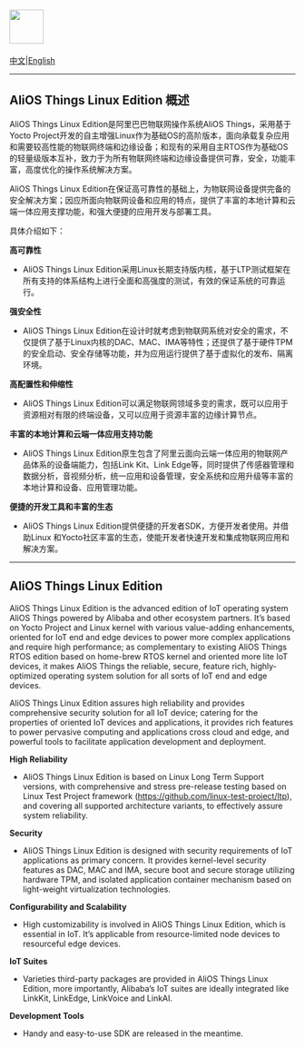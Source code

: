 # <img src="http://o7spigzvd.bkt.clouddn.com/aos-logo-compact-1502x272.png" height="60">


 [中文](#AliOS-Things-Linux-Edition-概述)|[English](#AliOS-Things-Linux-Edition)

------

## AliOS Things Linux Edition 概述

AliOS Things Linux Edition是阿里巴巴物联网操作系统AliOS Things，采用基于Yocto Project开发的自主增强Linux作为基础OS的高阶版本，面向承载复杂应用和需要较高性能的物联网终端和边缘设备；和现有的采用自主RTOS作为基础OS的轻量级版本互补，致力于为所有物联网终端和边缘设备提供可靠，安全，功能丰富，高度优化的操作系统解决方案。

AliOS Things Linux Edition在保证高可靠性的基础上，为物联网设备提供完备的安全解决方案；因应所面向物联网设备和应用的特点，提供了丰富的本地计算和云端一体应用支撑功能，和强大便捷的应用开发与部署工具。

具体介绍如下：

**高可靠性**

- AliOS Things Linux Edition采用Linux长期支持版内核，基于LTP测试框架在所有支持的体系结构上进行全面和高强度的测试，有效的保证系统的可靠运行。

**强安全性**

- AliOS Things Linux Edition在设计时就考虑到物联网系统对安全的需求，不仅提供了基于Linux内核的DAC、MAC、IMA等特性；还提供了基于硬件TPM的安全启动、安全存储等功能，并为应用运行提供了基于虚拟化的发布、隔离环境。

**高配置性和伸缩性**

- AliOS Things Linux Edition可以满足物联网领域多变的需求，既可以应用于资源相对有限的终端设备，又可以应用于资源丰富的边缘计算节点。

**丰富的本地计算和云端一体应用支持功能**

- AliOS Things Linux Edition原生包含了阿里云面向云端一体应用的物联网产品体系的设备端能力，包括Link Kit、Link Edge等，同时提供了传感器管理和数据分析，音视频分析，统一应用和设备管理，安全系统和应用升级等丰富的本地计算和设备、应用管理功能。

**便捷的开发工具和丰富的生态**

- AliOS Things Linux Edition提供便捷的开发者SDK，方便开发者使用。并借助Linux 和Yocto社区丰富的生态，使能开发者快速开发和集成物联网应用和解决方案。

------

## AliOS Things Linux Edition

AliOS Things Linux Edition is the advanced edition of IoT operating system AliOS Things powered by Alibaba and other ecosystem partners. It’s based on Yocto Project and Linux kernel with various value-adding enhancements, oriented for IoT end and edge devices to power more complex applications and require high performance; as complementary to existing AliOS Things RTOS edition based on home-brew RTOS kernel and oriented more lite IoT devices, it makes AliOS Things the reliable, secure, feature rich, highly-optimized operating system solution for all sorts of IoT end and edge devices.

AliOS Things Linux Edition assures high reliability and provides comprehensive security solution for all IoT device; catering for the properties of oriented IoT devices and applications, it provides rich features to power pervasive computing and applications cross cloud and edge, and powerful tools to facilitate application development and deployment.

**High Reliability**

- AliOS Things Linux Edition is based on Linux Long Term Support versions, with comprehensive and stress pre-release testing based on Linux Test Project framework (https://github.com/linux-test-project/ltp),
and covering all supported architecture variants, to effectively assure system reliability.

**Security**

- AliOS Things Linux Edition is designed with security requirements of IoT applications as primary concern. It provides kernel-level security features as DAC, MAC and IMA, secure boot and secure storage utilizing hardware TPM, and isolated application container mechanism based on light-weight virtualization technologies.

**Configurability and Scalability**

- High customizability is involved in AliOS Things Linux Edition, which is essential in IoT. It’s applicable from resource-limited node devices to resourceful edge devices.

**IoT Suites**

- Varieties third-party packages are provided in AliOS Things Linux Edition, more importantly, Alibaba’s IoT suites are ideally integrated like LinkKit, LinkEdge, LinkVoice and LinkAI.

**Development Tools**

- Handy and easy-to-use SDK are released in the meantime.


